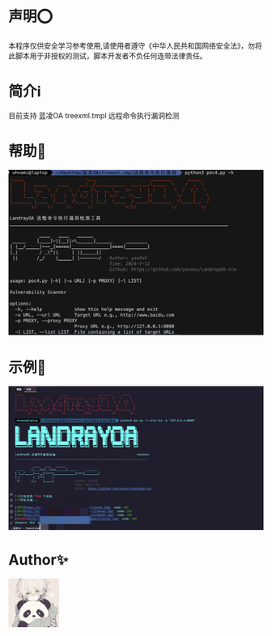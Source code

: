 # 声明⭕️
  本程序仅供安全学习参考使用,请使用者遵守《中华人民共和国网络安全法》，勿将此脚本用于非授权的测试，脚本开发者不负任何连带法律责任。

# 简介ℹ️

  目前支持 蓝凌OA treexml.tmpl 远程命令执行漏洞检测

# 帮助🧾
![help.png](help.png)

# 示例📄
![p.png](img.jpg)

# Author✨
<img src="pic2.jpg" width="100px;">


